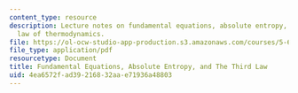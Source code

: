 ```yaml
---
content_type: resource
description: Lecture notes on fundamental equations, absolute entropy, and the third
  law of thermodynamics.
file: https://ol-ocw-studio-app-production.s3.amazonaws.com/courses/5-60-thermodynamics-kinetics-spring-2008/4ea6572fad39216832aae71936a48803_lec_11.pdf
file_type: application/pdf
resourcetype: Document
title: Fundamental Equations, Absolute Entropy, and The Third Law
uid: 4ea6572f-ad39-2168-32aa-e71936a48803
---
```

